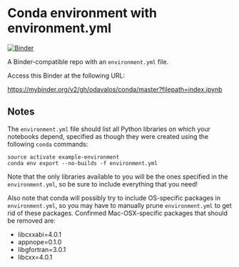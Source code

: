 # Conda environment with environment.yml

[![Binder](https://mybinder.org/badge_logo.svg)](https://mybinder.org/v2/gh/odavalos/conda/master?filepath=index.ipynb)

A Binder-compatible repo with an `environment.yml` file.

Access this Binder at the following URL:

https://mybinder.org/v2/gh/odavalos/conda/master?filepath=index.ipynb

## Notes
The `environment.yml` file should list all Python libraries on which your notebooks
depend, specified as though they were created using the following `conda` commands:

```
source activate example-environment
conda env export --no-builds -f environment.yml
```

Note that the only libraries available to you will be the ones specified in
the `environment.yml`, so be sure to include everything that you need! 

Also note that conda will possibly try to include OS-specific packages in `environment.yml`, so you
may have to manually prune `environment.yml` to get rid of these packages. Confirmed Mac-OSX-specific
packages that should be removed are:

* libcxxabi=4.0.1
* appnope=0.1.0
* libgfortran=3.0.1
* libcxx=4.0.1

